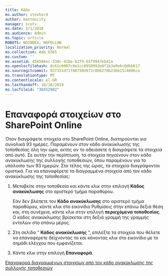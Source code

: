 ```yaml
---
title: Κάδο
ms.author: stevhord
author: bentoncity
manager: scotv
ms.date: 3/1/2018
ms.audience: Admin
ms.topic: article
ROBOTS: NOINDEX, NOFOLLOW
localization_priority: Normal
ms.collection: Adm_O365
ms.custom: ''
ms.assetid: 456586ec-330c-41be-b2f9-65f9947eb41a
ms.openlocfilehash: 8c61c6007c8e1cc8958993e0f1b3e0e6c0dbb617
ms.sourcegitcommit: 037331d71f06750d972c0b6278b23bb15c4806ca
ms.translationtype: MT
ms.contentlocale: el-GR
ms.lasthandoff: 10/18/2019
ms.locfileid: "36552982"
---
```

# <a name="restore-items-in-sharepoint-online"></a>Επαναφορά στοιχείων στο SharePoint Online

Όταν διαγράφετε στοιχεία στο SharePoint Online, διατηρούνται για συνολικά 93 ημέρες. Παραμένουν στον κάδο ανακύκλωσης της τοποθεσίας όλη την ώρα, εκτός αν το αδειάσετε ή διαγράψετε τα στοιχεία από αυτό. Σε αυτήν την περίπτωση, τα στοιχεία πηγαίνουν στον κάδο ανακύκλωσης της συλλογής τοποθεσιών, όπου παραμένουν για το υπόλοιπο των 93 ημερών. Στο τέλος της ώρας, τα στοιχεία διαγράφονται οριστικά. Για να επαναφέρετε τα διαγραμμένα στοιχεία από τον κάδο ανακύκλωσης της τοποθεσίας:
  
1. Μεταβείτε στην τοποθεσία και κάντε κλικ στην επιλογή **Κάδος ανακύκλωσης** στο αριστερό τμήμα παραθύρου. 
    
    Εάν δεν βλέπετε τον **Κάδο ανακύκλωσης** στο αριστερό τμήμα παραθύρου, κάντε κλικ στο εικονίδιο Ρυθμίσεις στην επάνω δεξιά θέση και, στη συνέχεια, κάντε κλικ στην επιλογή **περιεχόμενα τοποθεσίας**. Ο κάδος ανακύκλωσης βρίσκεται στη δεξιά γραμμή της γραμμής εντολών στο επάνω μέρος.
    
2. Στη σελίδα " **Κάδος ανακύκλωσης** ", επιλέξτε τα στοιχεία που θέλετε να επαναφέρετε δείχνοντας τα και κάνοντας κλικ στο εικονίδιο με το σημάδι ελέγχου που εμφανίζεται. 
    
3. Κάντε κλικ στην επιλογή **Επαναφορά**.
    
[Επαναφορά διαγραμμένων στοιχείων από τον κάδο ανακύκλωσης της συλλογής τοποθεσιών](https://go.microsoft.com/fwlink/?linkid=866439)
  

